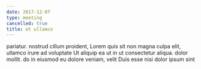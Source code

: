 ```yaml
---
date: 2017-12-07
type: meeting
cancelled: true
title: et ullamco
---
```

pariatur. nostrud cillum proident, Lorem quis sit non magna culpa elit, ullamco irure ad voluptate Ut aliquip ea ut in ut consectetur aliqua. dolor mollit. do in eiusmod eu dolore veniam, velit Duis esse nisi dolor ipsum sint